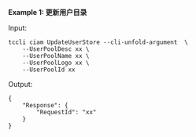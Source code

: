 **Example 1: 更新用户目录**



Input: 

```
tccli ciam UpdateUserStore --cli-unfold-argument  \
    --UserPoolDesc xx \
    --UserPoolName xx \
    --UserPoolLogo xx \
    --UserPoolId xx
```

Output: 
```
{
    "Response": {
        "RequestId": "xx"
    }
}
```

